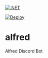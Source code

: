[![.NET](https://github.com/jbies121/alfred/actions/workflows/dotnet.yml/badge.svg?branch=develop)](https://github.com/jbies121/alfred/actions/workflows/dotnet.yml)

[![Deploy](https://github.com/jbies121/alfred/actions/workflows/deploy.yml/badge.svg)](https://github.com/jbies121/alfred/actions/workflows/deploy.yml)

# alfred
Alfred Discord Bot
